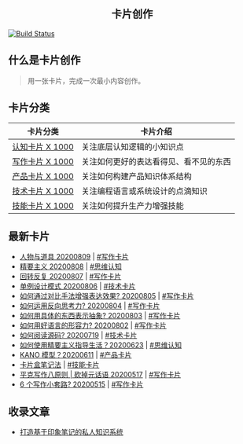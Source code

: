 <!-- <p align="center">
  <img alt="kapian.io" width="400px" src="https://hackdapp.github.io/kapian.io/assets/images/logo.png" />
</p> -->
<h2 align="center">卡片创作</h2>

[![Build Status](https://travis-ci.org/hackdapp/kapian.io.svg?branch=master)](https://travis-ci.org/hackdapp/kapian.io.svg?branch=master)

## 什么是卡片创作

> 用一张卡片，完成一次最小内容创作。

## 卡片分类

| 卡片分类                                                   | 卡片介绍                               |
| ---------------------------------------------------------- | -------------------------------------- |
| [认知卡片 X 1000](https://kapian.io/#/cards/meta/index)    | 关注底层认知逻辑的小知识点             |
| [写作卡片 X 1000](https://kapian.io/#/cards/write/index)   | 关注如何更好的表达看得见、看不见的东西 |
| [产品卡片 X 1000](https://kapian.io/#/cards/product/index) | 关注如何构建产品知识体系结构           |
| [技术卡片 X 1000](https://kapian.io/#/cards/tech/index)    | 关注编程语言或系统设计的点滴知识       |
| [技能卡片 X 1000](https://kapian.io/#/cards/skill/index)   | 关注如何提升生产力增强技能             |

<!-- | 🚀 素材卡 | 写作卡      |
| --------- | ----------- |
| 🔥 术语卡 | ⚡️️ 灵感卡 |
| 💎 人物卡 | 📼 标题卡   |
| 反常识卡  | 开头卡      |
| 故事卡    | 结尾卡      |
| 行动卡    | 幽默卡      |
| 金句卡    | 过渡卡      |
| 案例卡    | 隐喻卡      | -->

## 最新卡片

- [人物与道具 20200809](https://kapian.io/#/articles/20200809) | [#写作卡片](https://kapian.io/#/cards/write/index)
- [精要主义 20200808](https://kapian.io/#/articles/20200808) | [#思维认知](https://kapian.io/#/cards/meta/index)
- [回转反复 20200807](https://kapian.io/#/articles/20200807) | [#写作卡片](https://kapian.io/#/cards/write/index)
- [单例设计模式 20200806](https://kapian.io/#/articles/20200806) | [#技术卡片](https://kapian.io/#/cards/tech/index)
- [如何通过对比手法增强表达效果? 20200805](https://kapian.io/#/articles/20200805) | [#写作卡片](https://kapian.io/#/cards/write/index)
- [如何运用反向思考力? 20200804](https://kapian.io/#/articles/20200804) | [#写作卡片](https://kapian.io/#/cards/write/index)
- [如何用具体的东西表示抽象? 20200803](https://kapian.io/#/articles/20200803) | [#写作卡片](https://kapian.io/#/cards/write/index)
- [如何用好语言的形容力? 20200802](https://kapian.io/#/articles/20200802) | [#写作卡片](https://kapian.io/#/cards/write/index)
- [如何阅读源码? 20200719](https://kapian.io/#/articles/20200719) | [#技术卡片](https://kapian.io/#/cards/tech/index)
- [如何使用精要主义指导生活？20200623](https://kapian.io/#/articles/20200623) | [#思维认知](https://kapian.io/#/cards/meta/index)
- [KANO 模型？20200611](https://kapian.io/#/articles/20200611) | [#产品卡片](https://kapian.io/#/cards/meta/index)
- [卡片盒笔记法](https://kapian.io/#/articles/20200529) | [#技能卡片](https://kapian.io/#/cards/skill/index)
- [平克写作八原则 | 砍掉元话语 20200517](https://kapian.io/#/articles/20200517) | [#写作卡片](https://kapian.io/#/cards/write/index)
- [6 个写作小套路? 20200515](https://kapian.io/#/articles/20200515) | [#写作卡片](https://kapian.io/#/cards/write/index)

## 收录文章

- [打造基于印象笔记的私人知识系统](http://kapian.io/#/articles/build_card_system.md)

